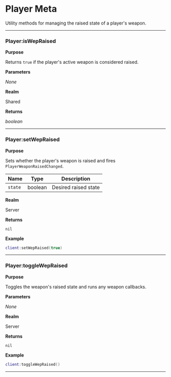 # Player Meta

Utility methods for managing the raised state of a player's weapon.

---
### Player:isWepRaised

**Purpose**

Returns `true` if the player's active weapon is considered raised.

**Parameters**

*None*

**Realm**

Shared

**Returns**

*boolean*

---

### Player:setWepRaised

**Purpose**

Sets whether the player's weapon is raised and fires `PlayerWeaponRaisedChanged`.

| Name   | Type    | Description          |
| ------ | ------- | -------------------- |
| `state` | boolean | Desired raised state |

**Realm**

Server

**Returns**

`nil`

**Example**

```lua
client:setWepRaised(true)
```

---

### Player:toggleWepRaised

**Purpose**

Toggles the weapon's raised state and runs any weapon callbacks.

**Parameters**

*None*

**Realm**

Server

**Returns**

`nil`

**Example**

```lua
client:toggleWepRaised()
```

---
